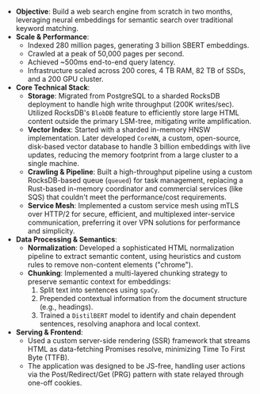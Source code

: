 *   **Objective**: Build a web search engine from scratch in two months, leveraging neural embeddings for semantic search over traditional keyword matching.
*   **Scale & Performance**:
    *   Indexed 280 million pages, generating 3 billion SBERT embeddings.
    *   Crawled at a peak of 50,000 pages per second.
    *   Achieved ~500ms end-to-end query latency.
    *   Infrastructure scaled across 200 cores, 4 TB RAM, 82 TB of SSDs, and a 200 GPU cluster.
*   **Core Technical Stack**:
    *   **Storage**: Migrated from PostgreSQL to a sharded RocksDB deployment to handle high write throughput (200K writes/sec). Utilized RocksDB's `BlobDB` feature to efficiently store large HTML content outside the primary LSM-tree, mitigating write amplification.
    *   **Vector Index**: Started with a sharded in-memory HNSW implementation. Later developed `CoreNN`, a custom, open-source, disk-based vector database to handle 3 billion embeddings with live updates, reducing the memory footprint from a large cluster to a single machine.
    *   **Crawling & Pipeline**: Built a high-throughput pipeline using a custom RocksDB-based queue (`queued`) for task management, replacing a Rust-based in-memory coordinator and commercial services (like SQS) that couldn't meet the performance/cost requirements.
    *   **Service Mesh**: Implemented a custom service mesh using mTLS over HTTP/2 for secure, efficient, and multiplexed inter-service communication, preferring it over VPN solutions for performance and simplicity.
*   **Data Processing & Semantics**:
    *   **Normalization**: Developed a sophisticated HTML normalization pipeline to extract semantic content, using heuristics and custom rules to remove non-content elements ("chrome").
    *   **Chunking**: Implemented a multi-layered chunking strategy to preserve semantic context for embeddings:
        1.  Split text into sentences using `spaCy`.
        2.  Prepended contextual information from the document structure (e.g., headings).
        3.  Trained a `DistilBERT` model to identify and chain dependent sentences, resolving anaphora and local context.
*   **Serving & Frontend**:
    *   Used a custom server-side rendering (SSR) framework that streams HTML as data-fetching Promises resolve, minimizing Time To First Byte (TTFB).
    *   The application was designed to be JS-free, handling user actions via the Post/Redirect/Get (PRG) pattern with state relayed through one-off cookies.
